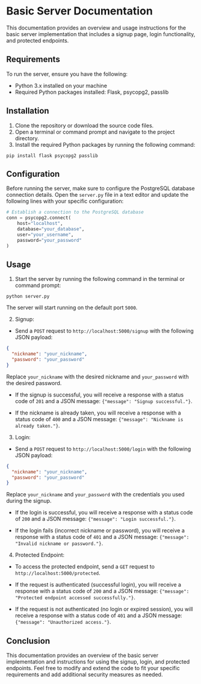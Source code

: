 

# Basic Server Documentation

This documentation provides an overview and usage instructions for the basic server implementation that includes a signup page, login functionality, and protected endpoints.

## Requirements

To run the server, ensure you have the following:

- Python 3.x installed on your machine
- Required Python packages installed: Flask, psycopg2, passlib

## Installation

1. Clone the repository or download the source code files.
2. Open a terminal or command prompt and navigate to the project directory.
3. Install the required Python packages by running the following command:

```shell
pip install flask psycopg2 passlib
```

## Configuration

Before running the server, make sure to configure the PostgreSQL database connection details. Open the `server.py` file in a text editor and update the following lines with your specific configuration:

```python
# Establish a connection to the PostgreSQL database
conn = psycopg2.connect(
    host="localhost",
    database="your_database",
    user="your_username",
    password="your_password"
)
```

## Usage

1. Start the server by running the following command in the terminal or command prompt:

```shell
python server.py
```

The server will start running on the default port `5000`.

2. Signup:

- Send a `POST` request to `http://localhost:5000/signup` with the following JSON payload:

```json
{
  "nickname": "your_nickname",
  "password": "your_password"
}
```

Replace `your_nickname` with the desired nickname and `your_password` with the desired password.

- If the signup is successful, you will receive a response with a status code of `201` and a JSON message: `{"message": "Signup successful."}`.

- If the nickname is already taken, you will receive a response with a status code of `400` and a JSON message: `{"message": "Nickname is already taken."}`.

3. Login:

- Send a `POST` request to `http://localhost:5000/login` with the following JSON payload:

```json
{
  "nickname": "your_nickname",
  "password": "your_password"
}
```

Replace `your_nickname` and `your_password` with the credentials you used during the signup.

- If the login is successful, you will receive a response with a status code of `200` and a JSON message: `{"message": "Login successful."}`.

- If the login fails (incorrect nickname or password), you will receive a response with a status code of `401` and a JSON message: `{"message": "Invalid nickname or password."}`.

4. Protected Endpoint:

- To access the protected endpoint, send a `GET` request to `http://localhost:5000/protected`.

- If the request is authenticated (successful login), you will receive a response with a status code of `200` and a JSON message: `{"message": "Protected endpoint accessed successfully."}`.

- If the request is not authenticated (no login or expired session), you will receive a response with a status code of `401` and a JSON message: `{"message": "Unauthorized access."}`.

## Conclusion

This documentation provides an overview of the basic server implementation and instructions for using the signup, login, and protected endpoints. Feel free to modify and extend the code to fit your specific requirements and add additional security measures as needed.
